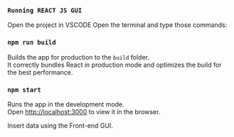 

### `Running REACT JS GUI`
Open the project in VSCODE Open the terminal and type those commands:

### `npm run build`

Builds the app for production to the `build` folder.\
It correctly bundles React in production mode and optimizes the build for the best performance.

### `npm start`

Runs the app in the development mode.\
Open [http://localhost:3000](http://localhost:3000) to view it in the browser.

Insert data  using  the Front-end GUI.






